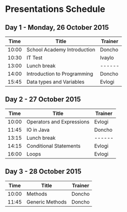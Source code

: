#   Presentations Schedule

##  Day 1 - Monday, 26 October 2015

| Time  | Title                       | Trainer |
| ----- | --------------------------- | ------- |
| 10:00 | School Academy Introduction | Doncho  |
| 10:30 | IT Test                     | Ivaylo  |
| 13:00 | Lunch break                 | ------  |
| 14:00 | Introduction to Programming | Doncho  |
| 15:45 | Data types and Variables    | Evlogi  |

##  Day 2 - 27 October 2015

| Time  | Title                       | Trainer |
| ----- | --------------------------- | ------- |
| 10:00 | Operators and Expressions   | Evlogi  |
| 11:45 | IO in Java                  | Doncho  |
| 13:15 | Lunch break                 | ------  |
| 14:15 | Conditional Statements      | Evlogi  |
| 16:00 | Loops                       | Evlogi  |

##  Day 3 - 28 October 2015

| Time  | Title                       | Trainer |
| ----- | --------------------------- | ------- |
| 10:00 | Methods                     | Doncho  |
| 11:45 | Generic Methods             | Doncho  |
